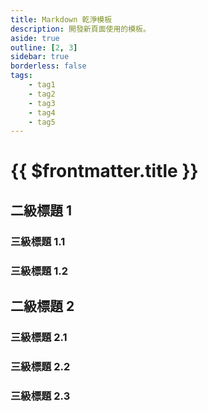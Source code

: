 ```yaml
---
title: Markdown 乾淨模板
description: 開發新頁面使用的模板。
aside: true
outline: [2, 3]
sidebar: true
borderless: false
tags:
    - tag1
    - tag2
    - tag3
    - tag4
    - tag5
---
```


# {{ $frontmatter.title }}

## 二級標題 1

### 三級標題 1.1

### 三級標題 1.2

## 二級標題 2

### 三級標題 2.1

### 三級標題 2.2

### 三級標題 2.3